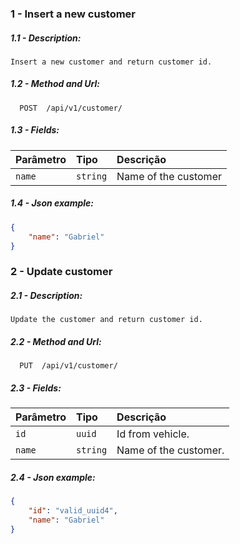 ### 1 - Insert a new customer

##### 1.1 - Description:

```text
Insert a new customer and return customer id.
```
##### 1.2 - Method and Url:

```http
  POST  /api/v1/customer/
```

##### 1.3 - Fields:

| Parâmetro   | Tipo       | Descrição                           |
| :---------- | :--------- | :---------------------------------- |
| `name` | `string` | Name of the customer |

##### 1.4 - Json example:

```json
{
    "name": "Gabriel"
}
```

### 2 - Update customer

##### 2.1 - Description:

```text
Update the customer and return customer id.
```
##### 2.2 - Method and Url:

```http
  PUT  /api/v1/customer/
```

##### 2.3 - Fields:

| Parâmetro   | Tipo       | Descrição                           |
| :---------- | :--------- | :---------------------------------- |
| `id` | `uuid` | Id from vehicle. |
| `name` | `string` | Name of the customer. |

##### 2.4 - Json example:

```json
{
    "id": "valid_uuid4",
    "name": "Gabriel"
}
```